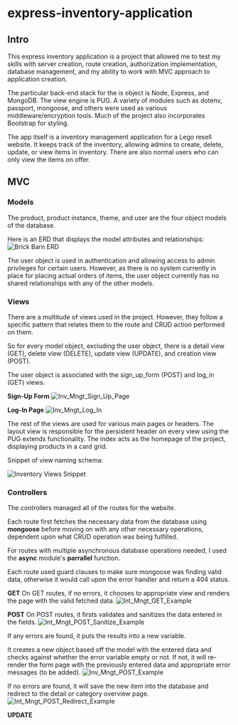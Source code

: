# express-inventory-application

## Intro

This express inventory application is a project that allowed me to test my skills with server creation, route creation, authorization implementation, database management, and my ability to work with MVC approach to application creation.

The particular back-end stack for the is object is Node, Express, and MongoDB. The view engine is PUG. A variety of modules such as dotenv, passport, mongoose, and others were used as various middleware/encryption tools. Much of the project also incorporates Bootstrap for styling.

The app itself is a inventory management application for a Lego resell website. It keeps track of the inventory, allowing admins to create, delete, update, or view items in inventory. There are also normal users who can only view the items on offer.

## MVC

### Models

The product, product instance, theme, and user are the four object models of the database.

Here is an ERD that displays the model attributes and relationships:
![Brick Barn ERD](https://user-images.githubusercontent.com/96889143/229981236-353eec0e-92f2-4421-95d6-470914587aa8.png)

The user object is used in authentication and allowing access to admin privileges for certain users. However, as there is no system currently in place for placing actual orders of items, the user object currently has no shared relationships with any of the other models. 

### Views

There are a multitude of views used in the project. However, they follow a specific pattern that relates them to the route and CRUD action performed on them. 

So for every model object, excluding the user object, there is a detail view (GET), delete view (DELETE), update view (UPDATE), and creation view (POST). 

The user object is associated with the sign_up_form (POST) and log_in (GET) views.

**Sign-Up Form**
![Inv_Mngt_Sign_Up_Page](https://user-images.githubusercontent.com/96889143/230823097-c8b12686-a57f-46d0-9fda-662a599bef8e.png)

**Log-In Page**
![Inv_Mngt_Log_In](https://user-images.githubusercontent.com/96889143/230823281-3f1f1a62-cf54-4346-b3d5-45d72af92d67.png)


The rest of the views are used for various main pages or headers. The layout view is responsible for the persistent header on every view using the PUG extends functionality. The index acts as the homepage of the project, displaying products in a card grid.

Snippet of view naming schema:

![Inventory Views Snippet](https://user-images.githubusercontent.com/96889143/229982410-d96ba621-a3a2-47a7-80a0-fab85e534426.png)

### Controllers

The controllers managed all of the routes for the website. 

Each route first fetches the necessary data from the database using **mongoose** before moving on with any other necessary operations, dependent upon what CRUD operation was being fulfilled.

For routes with multiple asynchronous database operations needed, I used the **async** module's **parrallel** function.

Each route used guard clauses to make sure mongoose was finding valid data, otherwise it would call upon the error handler and return a 404 status. 

**GET**
On GET routes, if no errors, it chooses to appropriate view and renders the page with the valid fetched data.
![Int_Mngt_GET_Example](https://user-images.githubusercontent.com/96889143/230824972-b3c973f6-4052-42fc-bdd5-b904bf7616a1.png)


**POST**
On POST routes, it firsts validates and sanitizes the data entered in the fields. 
![Int_Mngt_POST_Sanitize_Example](https://user-images.githubusercontent.com/96889143/230825053-5bfa6e36-2573-4028-976b-378d18d0542a.png)


If any errors are found, it puts the results into a new variable. 

It creates a new object based off the model with the entered data and checks against whether the error variable empty or not. If not, it will re-render the form page with the previously entered data and appropriate error messages (to be added). 
![Inv_Mngt_POST_Example](https://user-images.githubusercontent.com/96889143/230824630-f29bb6f1-9169-4259-a369-991e68c8a0a4.png)


If no errors are found, it will save the new item into the database and redirect to the detail or category overview page.
![Int_Mngt_POST_Redirect_Example](https://user-images.githubusercontent.com/96889143/230824745-98a53a27-93a2-45b2-a56b-27ffc6c9cb60.png)

**UPDATE**
